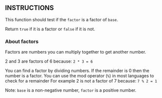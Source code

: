 ## INSTRUCTIONS

This function should test if the `factor` is a factor of `base`.

Return `true` if it is a factor or `false` if it is not.

### About factors
Factors are numbers you can multiply together to get another number.

2 and 3 are factors of 6 because: `2 * 3 = 6`

You can find a factor by dividing numbers. If the remainder is 0 then the number is a factor.
You can use the mod operator (`%`) in most languages to check for a remainder
For example 2 is not a factor of 7 because: `7 % 2 = 1`

Note: `base` is a non-negative number, `factor` is a positive number.